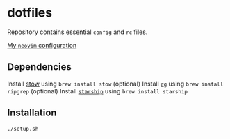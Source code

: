 # dotfiles

Repository contains essential `config` and `rc` files.

[My `neovim` configuration](https://github.com/anoopkcn/dotfiles/tree/main/vim/.config/nvim)

## Dependencies

Install [stow](https://www.gnu.org/software/stow/) using `brew install stow`
(optional) Install [`rg`](https://github.com/BurntSushi/ripgrep) using `brew install ripgrep`
(optional) Install [`starship`](https://starship.rs/) using `brew install starship`

## Installation

```sh
./setup.sh
```
